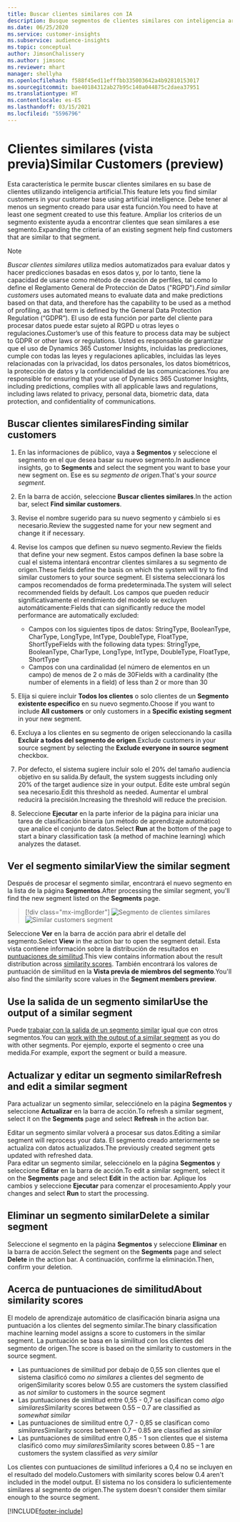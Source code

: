 ```yaml
---
title: Buscar clientes similares con IA
description: Busque segmentos de clientes similares con inteligencia artificial.
ms.date: 06/25/2020
ms.service: customer-insights
ms.subservice: audience-insights
ms.topic: conceptual
author: JimsonChalissery
ms.author: jimsonc
ms.reviewer: mhart
manager: shellyha
ms.openlocfilehash: f588f45ed11efffbb335003642a4b92810153017
ms.sourcegitcommit: bae40184312ab27b95c140a044875c2daea37951
ms.translationtype: HT
ms.contentlocale: es-ES
ms.lasthandoff: 03/15/2021
ms.locfileid: "5596796"
---
```

# <a name="similar-customers-preview"></a><span data-ttu-id="499d9-103">Clientes similares (vista previa)</span><span class="sxs-lookup"><span data-stu-id="499d9-103">Similar Customers (preview)</span></span>

<span data-ttu-id="499d9-104">Esta característica le permite buscar clientes similares en su base de clientes utilizando inteligencia artificial.</span><span class="sxs-lookup"><span data-stu-id="499d9-104">This feature lets you find similar customers in your customer base using artificial intelligence.</span></span> <span data-ttu-id="499d9-105">Debe tener al menos un segmento creado para usar esta función.</span><span class="sxs-lookup"><span data-stu-id="499d9-105">You need to have at least one segment created to use this feature.</span></span> <span data-ttu-id="499d9-106">Ampliar los criterios de un segmento existente ayuda a encontrar clientes que sean similares a ese segmento.</span><span class="sxs-lookup"><span data-stu-id="499d9-106">Expanding the criteria of an existing segment help find customers that are similar to that segment.</span></span>

> [!NOTE]
> <span data-ttu-id="499d9-107">*Buscar clientes similares* utiliza medios automatizados para evaluar datos y hacer predicciones basadas en esos datos y, por lo tanto, tiene la capacidad de usarse como método de creación de perfiles, tal como lo define el Reglamento General de Protección de Datos ("RGPD").</span><span class="sxs-lookup"><span data-stu-id="499d9-107">*Find similar customers* uses automated means to evaluate data and make predictions based on that data, and therefore has the capability to be used as a method of profiling, as that term is defined by the General Data Protection Regulation (“GDPR”).</span></span> <span data-ttu-id="499d9-108">El uso de esta función por parte del cliente para procesar datos puede estar sujeto al RGPD u otras leyes o regulaciones.</span><span class="sxs-lookup"><span data-stu-id="499d9-108">Customer’s use of this feature to process data may be subject to GDPR or other laws or regulations.</span></span> <span data-ttu-id="499d9-109">Usted es responsable de garantizar que el uso de Dynamics 365 Customer Insights, incluidas las predicciones, cumple con todas las leyes y regulaciones aplicables, incluidas las leyes relacionadas con la privacidad, los datos personales, los datos biométricos, la protección de datos y la confidencialidad de las comunicaciones.</span><span class="sxs-lookup"><span data-stu-id="499d9-109">You are responsible for ensuring that your use of Dynamics 365 Customer Insights, including predictions, complies with all applicable laws and regulations, including laws related to privacy, personal data, biometric data, data protection, and confidentiality of communications.</span></span>

## <a name="finding-similar-customers"></a><span data-ttu-id="499d9-110">Buscar clientes similares</span><span class="sxs-lookup"><span data-stu-id="499d9-110">Finding similar customers</span></span>

1. <span data-ttu-id="499d9-111">En las informaciones de público, vaya a **Segmentos** y seleccione el segmento en el que desea basar su nuevo segmento.</span><span class="sxs-lookup"><span data-stu-id="499d9-111">In audience insights, go to **Segments** and select the segment you want to base your new segment on.</span></span> <span data-ttu-id="499d9-112">Ese es su *segmento de origen*.</span><span class="sxs-lookup"><span data-stu-id="499d9-112">That's your *source segment*.</span></span>

1. <span data-ttu-id="499d9-113">En la barra de acción, seleccione **Buscar clientes similares**.</span><span class="sxs-lookup"><span data-stu-id="499d9-113">In the action bar, select **Find similar customers**.</span></span>

1. <span data-ttu-id="499d9-114">Revise el nombre sugerido para su nuevo segmento y cámbielo si es necesario.</span><span class="sxs-lookup"><span data-stu-id="499d9-114">Review the suggested name for your new segment and change it if necessary.</span></span>

1. <span data-ttu-id="499d9-115">Revise los campos que definen su nuevo segmento.</span><span class="sxs-lookup"><span data-stu-id="499d9-115">Review the fields that define your new segment.</span></span> <span data-ttu-id="499d9-116">Estos campos definen la base sobre la cual el sistema intentará encontrar clientes similares a su segmento de origen.</span><span class="sxs-lookup"><span data-stu-id="499d9-116">These fields define the basis on which the system will try to find similar customers to your source segment.</span></span> <span data-ttu-id="499d9-117">El sistema seleccionará los campos recomendados de forma predeterminada.</span><span class="sxs-lookup"><span data-stu-id="499d9-117">The system will select recommended fields by default.</span></span>
  <span data-ttu-id="499d9-118">Los campos que pueden reducir significativamente el rendimiento del modelo se excluyen automáticamente:</span><span class="sxs-lookup"><span data-stu-id="499d9-118">Fields that can significantly reduce the model performance are automatically excluded:</span></span>
  
   - <span data-ttu-id="499d9-119">Campos con los siguientes tipos de datos: StringType, BooleanType, CharType, LongType, IntType, DoubleType, FloatType, ShortType</span><span class="sxs-lookup"><span data-stu-id="499d9-119">Fields with the following data types: StringType, BooleanType, CharType, LongType, IntType, DoubleType, FloatType, ShortType</span></span>
   - <span data-ttu-id="499d9-120">Campos con una cardinalidad (el número de elementos en un campo) de menos de 2 o más de 30</span><span class="sxs-lookup"><span data-stu-id="499d9-120">Fields with a cardinality (the number of elements in a field) of less than 2 or more than 30</span></span>

1. <span data-ttu-id="499d9-121">Elija si quiere incluir **Todos los clientes** o solo clientes de un **Segmento existente específico** en su nuevo segmento.</span><span class="sxs-lookup"><span data-stu-id="499d9-121">Choose if you want to include **All customers** or only customers in a **Specific existing segment** in your new segment.</span></span>

1. <span data-ttu-id="499d9-122">Excluya a los clientes en su segmento de origen seleccionando la casilla **Excluir a todos del segmento de origen**.</span><span class="sxs-lookup"><span data-stu-id="499d9-122">Exclude customers in your source segment by selecting the **Exclude everyone in source segment** checkbox.</span></span>

1. <span data-ttu-id="499d9-123">Por defecto, el sistema sugiere incluir solo el 20% del tamaño audiencia objetivo en su salida.</span><span class="sxs-lookup"><span data-stu-id="499d9-123">By default, the system suggests including only 20% of the target audience size in your output.</span></span> <span data-ttu-id="499d9-124">Edite este umbral según sea necesario.</span><span class="sxs-lookup"><span data-stu-id="499d9-124">Edit this threshold as needed.</span></span> <span data-ttu-id="499d9-125">Aumentar el umbral reducirá la precisión.</span><span class="sxs-lookup"><span data-stu-id="499d9-125">Increasing the threshold will reduce the precision.</span></span>

1. <span data-ttu-id="499d9-126">Seleccione **Ejecutar** en la parte inferior de la página para iniciar una tarea de clasificación binaria (un método de aprendizaje automático) que analice el conjunto de datos.</span><span class="sxs-lookup"><span data-stu-id="499d9-126">Select **Run** at the bottom of the page to start a binary classification task (a method of machine learning) which analyzes the dataset.</span></span>

## <a name="view-the-similar-segment"></a><span data-ttu-id="499d9-127">Ver el segmento similar</span><span class="sxs-lookup"><span data-stu-id="499d9-127">View the similar segment</span></span>

<span data-ttu-id="499d9-128">Después de procesar el segmento similar, encontrará el nuevo segmento en la lista de la página **Segmentos**.</span><span class="sxs-lookup"><span data-stu-id="499d9-128">After processing the similar segment, you'll find the new segment listed on the **Segments** page.</span></span>

> [!div class="mx-imgBorder"]
> <span data-ttu-id="499d9-129">![Segmento de clientes similares](media/expanded-segment.png "Segmento de clientes similares")</span><span class="sxs-lookup"><span data-stu-id="499d9-129">![Similar customers segment](media/expanded-segment.png "Similar customers segment")</span></span>

<span data-ttu-id="499d9-130">Seleccione **Ver** en la barra de acción para abrir el detalle del segmento.</span><span class="sxs-lookup"><span data-stu-id="499d9-130">Select **View** in the action bar to open the segment detail.</span></span> <span data-ttu-id="499d9-131">Esta vista contiene información sobre la distribución de resultados en [puntuaciones de similitud](#about-similarity-scores).</span><span class="sxs-lookup"><span data-stu-id="499d9-131">This view contains information about the result distribution across [similarity scores](#about-similarity-scores).</span></span> <span data-ttu-id="499d9-132">También encontrará los valores de puntuación de similitud en la **Vista previa de miembros del segmento**.</span><span class="sxs-lookup"><span data-stu-id="499d9-132">You'll also find the similarity score values in the **Segment members preview**.</span></span>

## <a name="use-the-output-of-a-similar-segment"></a><span data-ttu-id="499d9-133">Use la salida de un segmento similar</span><span class="sxs-lookup"><span data-stu-id="499d9-133">Use the output of a similar segment</span></span>

<span data-ttu-id="499d9-134">Puede [trabajar con la salida de un segmento similar](segments.md) igual que con otros segmentos.</span><span class="sxs-lookup"><span data-stu-id="499d9-134">You can [work with the output of a similar segment](segments.md) as you do with other segments.</span></span> <span data-ttu-id="499d9-135">Por ejemplo, exporte el segmento o cree una medida.</span><span class="sxs-lookup"><span data-stu-id="499d9-135">For example, export the segment or build a measure.</span></span>

## <a name="refresh-and-edit-a-similar-segment"></a><span data-ttu-id="499d9-136">Actualizar y editar un segmento similar</span><span class="sxs-lookup"><span data-stu-id="499d9-136">Refresh and edit a similar segment</span></span>

<span data-ttu-id="499d9-137">Para actualizar un segmento similar, selecciónelo en la página **Segmentos** y seleccione **Actualizar** en la barra de acción.</span><span class="sxs-lookup"><span data-stu-id="499d9-137">To refresh a similar segment, select it on the **Segments** page and select **Refresh** in the action bar.</span></span>

<span data-ttu-id="499d9-138">Editar un segmento similar volverá a procesar sus datos.</span><span class="sxs-lookup"><span data-stu-id="499d9-138">Editing a similar segment will reprocess your data.</span></span> <span data-ttu-id="499d9-139">El segmento creado anteriormente se actualiza con datos actualizados.</span><span class="sxs-lookup"><span data-stu-id="499d9-139">The previously created segment gets updated with refreshed data.</span></span>    
<span data-ttu-id="499d9-140">Para editar un segmento similar, selecciónelo en la página **Segmentos** y seleccione **Editar** en la barra de acción.</span><span class="sxs-lookup"><span data-stu-id="499d9-140">To edit a similar segment, select it on the **Segments** page and select **Edit** in the action bar.</span></span> <span data-ttu-id="499d9-141">Aplique los cambios y seleccione **Ejecutar** para comenzar el procesamiento.</span><span class="sxs-lookup"><span data-stu-id="499d9-141">Apply your changes and select **Run** to start the processing.</span></span>

## <a name="delete-a-similar-segment"></a><span data-ttu-id="499d9-142">Eliminar un segmento similar</span><span class="sxs-lookup"><span data-stu-id="499d9-142">Delete a similar segment</span></span>

<span data-ttu-id="499d9-143">Seleccione el segmento en la página **Segmentos** y seleccione **Eliminar** en la barra de acción.</span><span class="sxs-lookup"><span data-stu-id="499d9-143">Select the segment on the **Segments** page and select **Delete** in the action bar.</span></span> <span data-ttu-id="499d9-144">A continuación, confirme la eliminación.</span><span class="sxs-lookup"><span data-stu-id="499d9-144">Then, confirm your deletion.</span></span>

## <a name="about-similarity-scores"></a><span data-ttu-id="499d9-145">Acerca de puntuaciones de similitud</span><span class="sxs-lookup"><span data-stu-id="499d9-145">About similarity scores</span></span>

<span data-ttu-id="499d9-146">El modelo de aprendizaje automático de clasificación binaria asigna una puntuación a los clientes del segmento similar.</span><span class="sxs-lookup"><span data-stu-id="499d9-146">The binary classification machine learning model assigns a score to customers in the similar segment.</span></span> <span data-ttu-id="499d9-147">La puntuación se basa en la similitud con los clientes del segmento de origen.</span><span class="sxs-lookup"><span data-stu-id="499d9-147">The score is based on the similarity to customers in the source segment.</span></span>

- <span data-ttu-id="499d9-148">Las puntuaciones de similitud por debajo de 0,55 son clientes que el sistema clasificó como *no similares* a clientes del segmento de origen</span><span class="sxs-lookup"><span data-stu-id="499d9-148">Similarity scores below 0.55 are customers the system classified as *not similar* to customers in the source segment</span></span>
- <span data-ttu-id="499d9-149">Las puntuaciones de similitud entre 0,55 - 0,7 se clasifican como *algo similares*</span><span class="sxs-lookup"><span data-stu-id="499d9-149">Similarity scores between 0.55 – 0.7 are classified as *somewhat similar*</span></span>
- <span data-ttu-id="499d9-150">Las puntuaciones de similitud entre 0,7 - 0,85 se clasifican como *similares*</span><span class="sxs-lookup"><span data-stu-id="499d9-150">Similarity scores between 0.7 – 0.85 are classified as *similar*</span></span>
- <span data-ttu-id="499d9-151">Las puntuaciones de similitud entre 0,85 - 1 son clientes que el sistema clasificó como *muy similares*</span><span class="sxs-lookup"><span data-stu-id="499d9-151">Similarity scores between 0.85 – 1 are customers the system classified as *very similar*</span></span>

<span data-ttu-id="499d9-152">Los clientes con puntuaciones de similitud inferiores a 0,4 no se incluyen en el resultado del modelo.</span><span class="sxs-lookup"><span data-stu-id="499d9-152">Customers with similarity scores below 0.4 aren't included in the model output.</span></span> <span data-ttu-id="499d9-153">El sistema no los considera lo suficientemente similares al segmento de origen.</span><span class="sxs-lookup"><span data-stu-id="499d9-153">The system doesn't consider them similar enough to the source segment.</span></span>


[!INCLUDE[footer-include](../includes/footer-banner.md)]